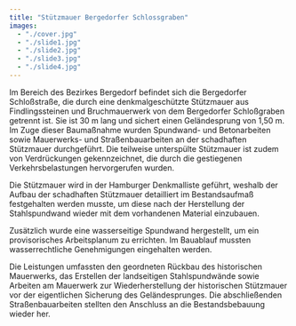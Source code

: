 ```yaml
---
title: "Stützmauer Bergedorfer Schlossgraben"
images:
  - "./cover.jpg"
  - "./slide1.jpg"
  - "./slide2.jpg"
  - "./slide3.jpg"
  - "./slide4.jpg"
---
```



Im  Bereich des Bezirkes Bergedorf befindet sich die Bergedorfer 
Schloßstraße, die durch eine denkmalgeschützte Stützmauer aus 
Findlingssteinen und Bruchmauerwerk von dem Bergedorfer Schloßgraben 
getrennt ist. Sie ist 30 m lang und sichert einen Geländesprung von 1,50 m. Im Zuge dieser Baumaßnahme wurden Spundwand- und Betonarbeiten sowie
Mauerwerks- und Straßenbauarbeiten an der schadhaften Stützmauer 
durchgeführt. Die teilweise unterspülte Stützmauer ist zudem von 
Verdrückungen gekennzeichnet, die durch die gestiegenen 
Verkehrsbelastungen hervorgerufen wurden.

Die Stützmauer wird in der Hamburger Denkmalliste geführt, weshalb der 
Aufbau der schadhaften Stützmauer detailliert im Bestandsaufmaß 
festgehalten werden musste, um diese nach der Herstellung der 
Stahlspundwand wieder mit dem vorhandenen Material einzubauen.

Zusätzlich wurde eine wasserseitige Spundwand hergestellt, um ein provisorisches 
Arbeitsplanum zu errichten. Im Bauablauf mussten wasserrechtliche 
Genehmigungen eingehalten werden.

Die Leistungen umfassten den geordneten Rückbau des historischen Mauerwerks,
das Erstellen der landseitigen Stahlspundwände sowie Arbeiten am 
Mauerwerk zur Wiederherstellung der historischen Stützmauer vor der 
eigentlichen Sicherung des Geländesprunges. Die abschließenden 
Straßenbauarbeiten stellten den Anschluss an die Bestandsbebauung wieder
her.